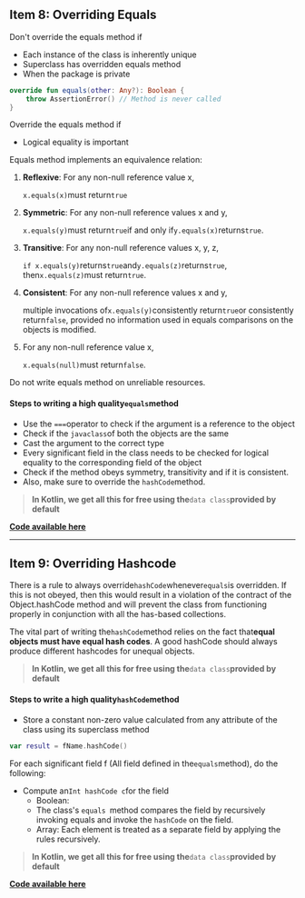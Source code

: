 ## Item 8: Overriding Equals

Don't override the equals method if

* Each instance of the class is inherently unique
* Superclass has overridden equals method
* When the package is private

```kotlin
override fun equals(other: Any?): Boolean {
    throw AssertionError() // Method is never called
}
```

Override the equals method if

* Logical equality is important

Equals method implements an equivalence relation:

1. **Reflexive**: For any non-null reference value x,

   `x.equals(x)`must return`true`

2. **Symmetric**: For any non-null reference values x and y,

   `x.equals(y)`must return`true`if and only if`y.equals(x)`returns`true`.

3. **Transitive**: For any non-null reference values x, y, z,

   `if x.equals(y)`returns`true`and`y.equals(z)`returns`true`, then`x.equals(z)`must return`true`.

4. **Consistent**: For any non-null reference values x and y,

   multiple invocations of`x.equals(y)`consistently return`true`or consistently return`false`, provided no information used in equals comparisons on the objects is modified.

5. For any non-null reference value x,

   `x.equals(null)`must return`false`.

Do not write equals method on unreliable resources.

#### Steps to writing a high quality`equals`method

* Use the `===`operator to check if the argument is a reference to the object
* Check if the `javaclass`of both the objects are the same
* Cast the argument to the correct type
* Every significant field in the class needs to be checked for logical equality to the corresponding field of the object
* Check if the method obeys symmetry, transitivity and if it is consistent.
* Also, make sure to override the `hashCode`method.

> **In Kotlin, we get all this for free using the**`data class`**provided by default**

[**Code available here**](https://github.com/narenkmanoharan/Effective-Kotlin/blob/master/src/main/kotlin/Person.kt)

---

## Item 9: Overriding Hashcode

There is a rule to always override`hashCode`whenever`equals`is overridden. If this is not obeyed, then this would result in a violation of the contract of the Object.hashCode method and will prevent the class from functioning properly in conjunction with all the has-based collections.

The vital part of writing the`hashCode`method relies on the fact that**equal objects must have equal hash codes**. A good hashCode should always produce different hashcodes for unequal objects.

> **In Kotlin, we get all this for free using the**`data class`**provided by default**

#### Steps to write a high quality`hashCode`method

* Store a constant non-zero value calculated from any attribute of the class using its superclass method

```kotlin
var result = fName.hashCode()
```

For each significant field f \(All field defined in the`equals`method\), do the following:

* Compute an`Int hashCode c`for the field
  * Boolean:
  * The class's `equals `method compares the field by recursively invoking equals and invoke the `hashCode`
    on the field.
  * Array: Each element is treated as a separate field by applying the rules recursively.

> **In Kotlin, we get all this for free using the**`data class`**provided by default**

[**Code available here**](https://github.com/narenkmanoharan/Effective-Kotlin/blob/master/src/main/kotlin/Person.kt)

